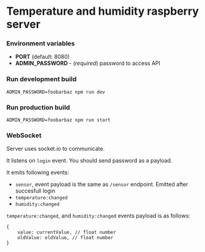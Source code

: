 # Temperature and humidity raspberry server

### Environment variables
- **PORT** (default: 8080)
- **ADMIN_PASSWORD** - (*required*) password to access API

### Run development build
`ADMIN_PASSWORD=foobarbaz npm run dev`

### Run production build
`ADMIN_PASSWORD=foobarbaz npm run start`

### WebSocket
Server uses socket.io to communicate.

It listens on `login` event. You should send password as a payload.

It emits following events:

- `sensor`, event payload is the same as `/sensor` endpoint. Emitted after succesfull login
- `temperature:changed`
- `humidity:changed`

`temperature:changed`, and `humidity:changed` events payload is as follows:
```
{
    value: currentValue, // float number
    oldValue: oldValue, // float number
}
 ```
